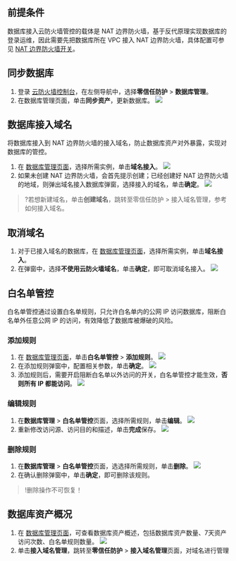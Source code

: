 ## 前提条件
数据库接入云防火墙管控的载体是 NAT 边界防火墙，基于反代原理实现数据库的登录运维，因此需要先把数据库所在 VPC 接入 NAT 边界防火墙，具体配置可参见 [NAT 边界防火墙开关](https://cloud.tencent.com/document/product/1132/46929)。


## 同步数据库
1. 登录 [云防火墙控制台](https://console.cloud.tencent.com/cfw/identityauth)，在左侧导航中，选择**零信任防护** > **数据库管理**。
2. 在数据库管理页面，单击**同步资产**，更新数据库。
![](https://qcloudimg.tencent-cloud.cn/raw/e4a16a7f13df62a7aaf22e339ef21327.png)


## 数据库接入域名
将数据库接入到 NAT 边界防火墙的接入域名，防止数据库资产对外暴露，实现对数据库的管控。

1. 在 [数据库管理页面](https://console.cloud.tencent.com/cfw/identityauth/database)，选择所需实例，单击**域名接入**。
![](https://qcloudimg.tencent-cloud.cn/raw/3c6a6ae3dfe87f3a3d14f518f04f975e.png)
2. 如果未创建 NAT 边界防火墙，会首先提示创建；已经创建好 NAT 边界防火墙的地域，则弹出域名接入数据库弹窗，选择接入的域名，单击**确定**。
![](https://qcloudimg.tencent-cloud.cn/raw/a447665bebb951d91784c13cc6260103.png)
>?若想新建域名，单击**创建域名**，跳转至零信任防护 > 接入域名管理，参考如何接入域名。
>

## 取消域名
1. 对于已接入域名的数据库，在 [数据库管理页面](https://console.cloud.tencent.com/cfw/identityauth/database)，选择所需实例，单击**域名接入**。
2. 在弹窗中，选择**不使用云防火墙域名**，单击**确定**，即可取消域名接入。
![](https://qcloudimg.tencent-cloud.cn/raw/beedd900e2e821391d61e763ae394af4.png)


## 白名单管控
白名单管控通过设置白名单规则，只允许白名单内的公网 IP 访问数据库，阻断白名单外任意公网 IP 的访问，有效降低了数据库被爆破的风险。

### 添加规则
1. 在 [数据库管理页面](https://console.cloud.tencent.com/cfw/identityauth/database)，单击**白名单管控** > **添加规则**。
![](https://qcloudimg.tencent-cloud.cn/raw/5353bc123d2f265fec7ffa677818618a.png)
2. 在添加规则弹窗中，配置相关参数，单击**确定**。
![](https://qcloudimg.tencent-cloud.cn/raw/f67fff601cdaaecc899160f54a0288b0.png)
3. 添加规则后，需要开启阻断白名单以外访问的开关，白名单管控才能生效，**否则所有 IP 都能访问**。
![](https://qcloudimg.tencent-cloud.cn/raw/dcf4b0140c3b0773ea8d7d59736f37ba.png)

### 编辑规则
1. 在**数据库管理** > **白名单管控**页面，选择所需规则，单击**编辑**。
![](https://qcloudimg.tencent-cloud.cn/raw/f545a19690c5755311b20245e5bea9ff.png)
2. 重新修改访问源、访问目的和描述，单击**完成**保存。
![](https://qcloudimg.tencent-cloud.cn/raw/246ea9f50156e2de108ad3c04dfb5c62.png)


### 删除规则
1. 在**数据库管理** > **白名单管控**页面，选选择所需规则，单击**删除**。
![](https://qcloudimg.tencent-cloud.cn/raw/578f3ea5af23ba826e73c0810ff8b55c.png)
2. 在确认删除弹窗中，单击**确定**，即可删除该规则。
>!删除操作不可恢复！

## 数据库资产概况
1. 在 [数据库管理页面](https://console.cloud.tencent.com/cfw/identityauth/database)，可查看数据库资产概述，包括数据库资产数量、7天资产访问次数、白名单规则数量。
![](https://qcloudimg.tencent-cloud.cn/raw/624efb64c1836925b64df0c82733b79a.png)
2. 单击**接入域名管理**，跳转至**零信任防护** > **接入域名管理**页面，对域名进行管理

